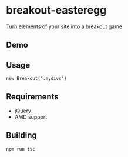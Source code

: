 # breakout-easteregg
Turn elements of your site into a breakout game

## Demo

## Usage
`new Breakout(".mydivs")`

## Requirements 
* jQuery
* AMD support

## Building
`npm run tsc`
